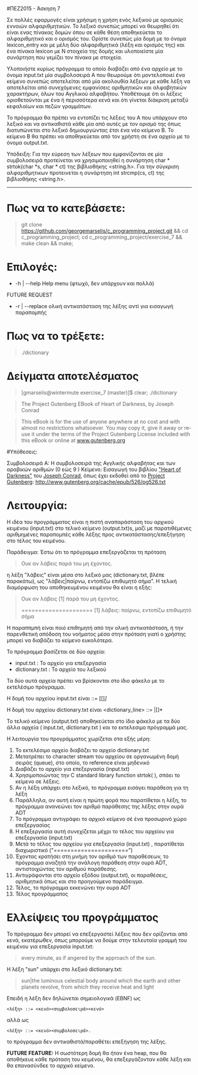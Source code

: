 #ΠΕΖ2015 - Άσκηση 7

Σε πολλές εφαρμογές είναι χρήσιμη η χρήση ενός λεξικού με ορισμούς εννοιών
αλφαριθμητικών. Το λεξικό συνεπώς μπορεί να θεωρηθεί ότι είναι ενας πίνακας
δομών όπου σε κάθε θέση αποθηκεύεται το αλφαριθμητικό και ο ορισμός του.
Ορίστε συνεπώς μία δομή με το όνομα lexicon_entry και με μέλη δύο 
αλφαριθμητικά (λέξη και ορισμός της) και ένα πίνακα lexicon με Ν στοιχεία 
της δομής και υλοποιείστε μία συνάρτηση που γεμίζει τον πίνακα με στοιχεία.

Υλοποιήστε κυρίως πρόγραμμα το οποίο διαβάζει από ένα αρχείο με το όνομα 
input.txt μία συμβολοσειρά Α που θεωρούμε ότι μοντελοποιεί ένα κείμενο 
συνεπώς αποτελείται από μία ακολουθία λέξεων με κάθε λέξη να αποτελείται 
από συνεχόμενες εμφανίσεις αριθμητικών και αλφαβητικών χαρακτήρων, όλων 
του Αγγλικού αλφαβήτου. Υποθέτουμε ότι οι λέξεις οριοθετούνται με ένα ή 
περισσότερα κενά και ότι γίνεται διάκριση μεταξύ κεφαλαίων και πεζών γραμμάτων.

Το πρόγραμμα θα πρέπει να εντοπίζει τις λέξεις του Α που υπάρχουν στο λεξικό 
και να αντικαθιστά κάθε μία από αυτές με τον ορισμό της όπως διατυπώνεται 
στο λεξικό δημιουργώντας έτσι ένα νέο κείμενο Β. Το κείμενο Β θα πρέπει να 
αποθηκεύεται από τον χρήστη σε ένα αρχείο με το όνομα output.txt.

Υπόδειξη: Για την εύρεση των λέξεων που εμφανίζονται σε μία συμβολοσειρά
προτείνεται να χρησιμοποιηθεί η συνάρτηση char * strtok(char *s, char * ct)
της βιβλιοθήκης <string.h>. Για την σύγκριση αλφαριθμητικων προτεινεται η 
συνάρτηση int strcmp(cs, ct) της βιβλιοθήκης <string.h>.

----

# Πως να το κατεβάσετε:

> git clone https://github.com/georgemarselis/c_programming_project.git && cd c_programming_project; cd c_programming_project/exercise_7 && make clean && make;

# Επιλογές:
* -h | --help Help menu (φτωχό, δεν υπάρχουν και πολλά)

FUTURE REQUEST
* -r | --replace ολική αντικατάσταση της λέξης αντί για εισαγωγή παραπομπής

# Πως να το τρέξετε:

> ./dictionary

# Δείγματα αποτελέσματος

> [gmarselis@wintermute exercise_7 (master)]$ clear; ./dictionary

> The Project Gutenberg EBook of Heart of Darkness, by Joseph Conrad

> This eBook is for the use of anyone anywhere at no cost and with
> almost no restrictions whatsoever. You may copy it, give it away or
> re-use it under the terms of the Project Gutenberg License included
> with this eBook or online at www.gutenberg.org
>

#Yπόθεσεις:

Συμβολοσειρά Α: Η συμβολοσειρά της Αγγλικής αλφαβήτας και των αραβικών αριθμών (0 εώς 9 )
Κείμενο: Εισαγωγή του βιβλίου ["Heart of Darkness"](https://en.wikipedia.org/wiki/Heart_of_Darkness) 
του [Joseph Conrad](https://en.wikipedia.org/wiki/Joseph_Conrad), όπως έχει εκδοθεί από το 
[Project Gutenberg](http://www.gutenberg.org/): http://www.gutenberg.org/cache/epub/526/pg526.txt


# Λειτουργία:

Η ιδέα του προγράμματος είναι η πιστή αναπαράσταση του αρχικού κειμένου (input.txt) στο τελικό κείμενο (output.txt)s, μαζί με
παρατιθέμενες αριθμημένες παραπομπές κάθε λέξης προς αντικατάστασης/επεξήγηση στο τέλος του κειμένου.

Παράδειγμα: Έστω ότι το πρόγραμμα επεξεργάζεται τη πρόταση 

> Ουκ αν λάβεις παρά του μη έχοντος.

η λέξη "λάβεις" είναι μέσα στο λεξικό μας (dictionary.txt, βλέπε παρακάτω), ως "λάβεις|παίρνω, εντοπίζω επιθυμητό σήμα". Η τελική 
διαμόρφωση του αποθηκευμένου κειμένου θα είναι η εξής:

> Ουκ αν λάβεις [1] παρά του μη έχοντος.
>
> =====================
> [1] λάβεις: παίρνω, εντοπίζω επιθυμητό σήμα

Η παραππμπή είναι ποιό επιθημητή από την ολική αντικατάσταση, ή την παρενθετική απόδοση του νοήματος
μέσα στην πρόταση γιατί ο χρήστης μπορεί να διαβάζει το κείμενο ευκολότερα.

Το πρόγραμμα βασίζεται σε δύο αρχεία: 

* input.txt      : Το αρχείο για επεξεργασία
* dictionary.txt : Το αρχείο του λεξικού

Τα δύο αυτά αρχεία πρέπει να βρίσκονται στο ίδιο φάκελο με το εκτελέσιμο πρόγραμμα.

Η δομή του αρχείου input.txt είναι 
<sentence> ::= [[<word><space>]*<newline>]*

Η δομή του αρχείου dictionary.txt είναι
<dictionary_line> ::= <term>|<definition>[<newline>]*

Το τελικό κείμενο (output.txt) αποθηκεύεται στο ίδιο φάκελο με τα δύο άλλα αρχεία ( input.txt, dictionary.txt )
και το εκτελεσιμο πρόγραμμά μας.

Η λειτουργία του προγράμματος χωρίζεται στα εξής μέρη:

1. Το εκτελέσιμο αρχείο διαβάζει το αρχείο dictionary.txt
2. Μετατρέπει το character stream του αρχείου σε οργανωμένη δομή σειράς (queue), στο οποίο, το reference είναι μηδενικό
3. Διαβάζει το αρχείο για επεξεργασία (input.txt)
4. Χρησιμοποιώντας την C standard library function strtok( ), σπάει το κείμενο σε λέξεις.
5. Αν η λέξη υπάρχει στο λεξικό, το πρόγραμμα εισάγει παράθεση για τη λέξη
6. Παράλληλα, αν αυτή είναι η πρώτη φορά που παρατίθεται η λέξη, το πρόγραμμα ανανεώνει τον αριθμό παράθεσης της λέξης στην ουρά ADT
6. Το πρόγραμμα αντιγράφει το αρχικό κείμενο σέ ένα προσωρινό χώρο επεξεργασίας
7. Η επεξεργασία αυτή συνεχίζεται μέχρι το τέλος του αρχείου για επεξεργασία (input.txt) 
8. Μετά το τέλος του αρχείου για επεξεργασία (input.txt) , παρατίθεται διαχωριστικό ("======================")
9. Έχοντας κρατήσει στη μνήμη τον αριθμό των παραθέσεων, το πρόγραμμα αναζητά την ανάλογη παράθεση στην ουρά ADT, αντιστοιχώντας τον αριθμού παράθεσης.
10. Αντιγράφονται στο αρχείο εξόδου (output.txt), οι παραθέσεις, αριθμητικά όπως και στο προηγούμενο παράδειγμα.
11. Τέλος, το πρόγραμμα εκκενώνει την ουρά ADT
12. Τέλος προγράμματος


# Ελλείψεις του προγράμματος

Το πρόγραμμα δεν μπορεί να επεξεργαστεί λέξεις που δεν ορίζονται από κενά, εκατέρωθεν, 
όπως μπορούμε να δούμε στην τελευταία γραμμή του κειμένου για επεξεργασία input.txt:

> every minute, as if angered by the approach of the sun.

Η λέξη "sun" υπάρχει στο λεξικό dictionary.txt: 

> sun|the luminous celestial body around which the earth and other planets revolve, from which they receive heat and light

Επειδή η λέξη δεν δηλώνεται σημειολογικά (EBNF) ως 

    <λέξη> ::= <κενό><συμβολοσειρά><κενό> 

αλλά ως 

    <λέξη> ::= <κενό><συμβολοσειρά>. 

το πρόγραμμα δεν αντικαθιστά/παραθέτει επεξήγηση της λέξης.

**FUTURE FEATURE:**
Η σωστότερη δομή θα ήταν ένα heap, που θα αποθήκευε κάθε
πρόταση του κειμένου, θα επεξεργάζονταν κάθε λέξη και θα επανασύνδεε το
αρχικό κείμενο.

